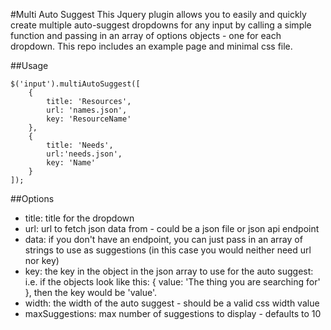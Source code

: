 #Multi Auto Suggest
This Jquery plugin allows you to easily and quickly create multiple auto-suggest dropdowns for any input by calling a simple function and passing in an array of options objects - one for each dropdown. This repo includes an example page and minimal css file.

##Usage
```
$('input').multiAutoSuggest([
    {
        title: 'Resources', 
        url: 'names.json', 
        key: 'ResourceName' 
    }, 
    {
        title: 'Needs', 
        url:'needs.json', 
        key: 'Name'
    }
]);
```

##Options
- title: title for the dropdown
- url: url to fetch json data from - could be a json file or json api endpoint
- data: if you don't have an endpoint, you can just pass in an array of strings to use as suggestions (in this case you would neither need url nor key)
- key: the key in the object in the json array to use for the auto suggest: i.e. if the objects look like this: { value: 'The thing you are searching for' }, then the key would be 'value'.
- width: the width of the auto suggest - should be a valid css width value
- maxSuggestions: max number of suggestions to display - defaults to 10
